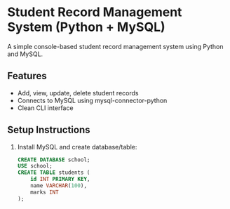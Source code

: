 # Student Record Management System (Python + MySQL)

A simple console-based student record management system using Python and MySQL.

## Features

- Add, view, update, delete student records
- Connects to MySQL using mysql-connector-python
- Clean CLI interface

## Setup Instructions

1. Install MySQL and create database/table:
   ```sql
   CREATE DATABASE school;
   USE school;
   CREATE TABLE students (
       id INT PRIMARY KEY,
       name VARCHAR(100),
       marks INT
   );
